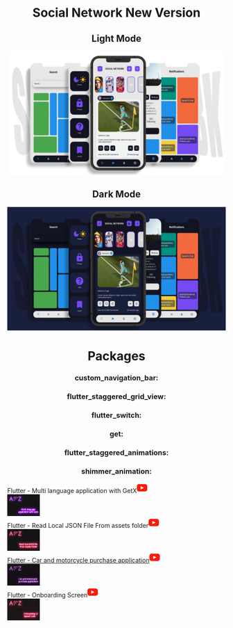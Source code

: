 <html>
  <body>
  <center> 
    <h1> Social Network New Version </h1>
    <h2> Light Mode </h2>
    <img src="assets/images/light-text-social-network.jpg">
    <h2> Dark Mode </h2>
    <img src="assets/images/dark-text-social-network.jpg">
    <br>
    <h1> Packages </h1>
    <h3> custom_navigation_bar: </h3>
    <h3> flutter_staggered_grid_view: </h3>
    <h3> flutter_switch: </h3>
    <h3> get: </h3>
    <h3> flutter_staggered_animations: </h3>
    <h3> shimmer_animation: </h3>
    
  </center>
    </body>
  </html>
  
Flutter - Multi language application with GetX[![watch](assets/images/youtube.png)](https://youtu.be/olSz37yo0Ws)
<br>
<img src="assets/images/cover-one.jpg" height= 50px>
<br>
Flutter - Read Local JSON File From assets folder[![watch](assets/images/youtube.png)](https://www.youtube.com/watch?v=DxKBqwwMSD4&t=1639s)
<br>
<img src="assets/images/pink-cover2.png" height= 50px>
<br>
[Flutter - Car and motorcycle purchase application](https://github.com/abolfazlzareikma/afz-car-motorcycle)[![watch](assets/images/youtube.png)](https://www.youtube.com/watch?v=wVF_WMaJgYs)
<br>
<img src="assets/images/cover-three.jpg" height= 50px>
<br>
Flutter - Onboarding Screen[![watch](assets/images/youtube.png)](https://www.youtube.com/watch?v=r0OYR0rsdnQ&t=282s)
<br>
<img src="assets/images/cover-four.jpg" height= 50px>






